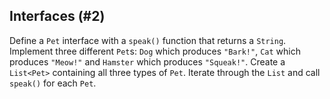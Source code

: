 ## Interfaces (#2)

Define a `Pet` interface with a `speak()` function that returns a `String`.
Implement three different `Pet`s: `Dog` which produces `"Bark!"`, `Cat` which
produces `"Meow!"` and `Hamster` which produces `"Squeak!"`. Create a `List<Pet>`
containing all three types of `Pet`. Iterate through the `List` and call
`speak()` for each `Pet`.